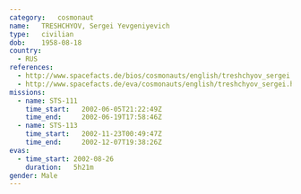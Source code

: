 ```yaml
---
category:	cosmonaut
name:	TRESHCHYOV, Sergei Yevgeniyevich 
type:	civilian
dob:	1958-08-18
country:
  - RUS
references:
  - http://www.spacefacts.de/bios/cosmonauts/english/treshchyov_sergei.htm
  - http://www.spacefacts.de/eva/cosmonauts/english/treshchyov_sergei.htm
missions:
  - name: STS-111
    time_start:   2002-06-05T21:22:49Z
    time_end:     2002-06-19T17:58:46Z
  - name: STS-113
    time_start:   2002-11-23T00:49:47Z
    time_end:     2002-12-07T19:38:26Z
evas:
  - time_start: 2002-08-26
    duration:   5h21m
gender:	Male
---
```

